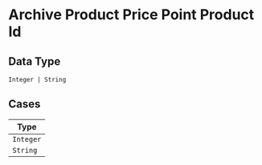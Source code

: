 
# Archive Product Price Point Product Id

## Data Type

`Integer | String`

## Cases

| Type |
|  --- |
| `Integer` |
| `String` |

